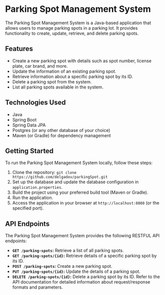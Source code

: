# Parking Spot Management System
The Parking Spot Management System is a Java-based application that allows users to manage parking spots in a parking lot. It provides functionality to create, update, retrieve, and delete parking spots.

## Features
* Create a new parking spot with details such as spot number, license plate, car brand, and more.
* Update the information of an existing parking spot.
* Retrieve information about a specific parking spot by its ID.
* Delete a parking spot from the system.
* List all parking spots available in the system.

## Technologies Used
* Java
* Spring Boot
* Spring Data JPA
* Postgres (or any other database of your choice)
* Maven (or Gradle) for dependency management

## Getting Started
To run the Parking Spot Management System locally, follow these steps:

1. Clone the repository: `git clone https://github.com/delgadov/parkingSpot.git`
2. Set up the database and update the database configuration in `application.properties`.
3. Build the project using your preferred build tool (Maven or Gradle).
4. Run the application.
5. Access the application in your browser at `http://localhost:8080` (or the specified port).

  ## API Endpoints
The Parking Spot Management System provides the following RESTFUL API endpoints:

* **`GET /parking-spots`:** Retrieve a list of all parking spots.
* **`GET /parking-spots/{id}`:** Retrieve details of a specific parking spot by its ID.
* **`POST /parking-spots`:** Create a new parking spot.
* **`PUT /parking-spots/{id}`:** Update the details of a parking spot.
* **`DELETE /parking-spots/{id}`:** Delete a parking spot by its ID.
Refer to the API documentation for detailed information about request/response formats and parameters.
